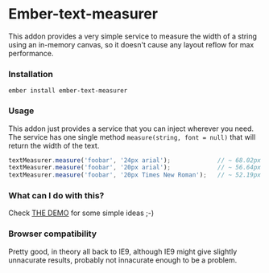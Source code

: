 # Ember-text-measurer

This addon provides a very simple service to measure the width of a string
using an in-memory canvas, so it doesn't cause any layout reflow for max
performance.

### Installation

`ember install ember-text-measurer`

### Usage

This addon just provides a service that you can inject wherever you need.
The service has one single method `measure(string, font = null)` that will
return the width of the text.

```js
textMeasurer.measure('foobar', '24px arial');             // ~ 68.02px
textMeasurer.measure('foobar', '20px arial');             // ~ 56.64px
textMeasurer.measure('foobar', '20px Times New Roman');   // ~ 52.19px
```

### What can I do with this?

Check [THE DEMO](https://ember-text-measurer.pagefrontapp.com) for some simple ideas ;-)

### Browser compatibility

Pretty good, in theory all back to IE9, although IE9 might give slightly unnacurate results,
probably not innacurate enough to be a problem.